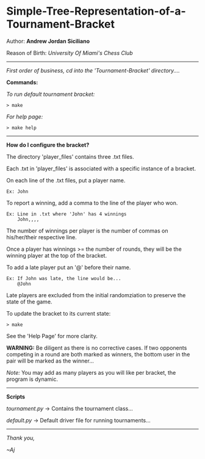# Simple-Tree-Representation-of-a-Tournament-Bracket

Author: **Andrew Jordan Siciliano**

Reason of Birth: *University Of Miami's Chess Club*

_____________________________________________

*First order of business, cd into the 'Tournament-Bracket' directory....*

**Commands:**

*To run default tournament bracket:*
	
	> make

*For help page:*
	
	> make help

_____________________________________________

**How do I configure the bracket?**

The directory 'player_files' contains three .txt files. 

Each .txt in 'player_files' is associated with a specific instance of a bracket.

On each line of the .txt files, put a player name.
	
	Ex: John

To report a winning, add a comma to the line of the player who won.
	
	Ex: Line in .txt where 'John' has 4 winnings
		John,,,,

The number of winnings per player is the number of commas on his/her/their respective line.

Once a player has winnings >= the number of rounds,
they will be the winning player at the top of the bracket.

To add a late player put an '@' before their name.

	Ex: If John was late, the line would be...
		@John

Late players are excluded from the initial randomziation to preserve the state of the game.

To update the bracket to its current state:
	
	> make

See the 'Help Page' for more clarity.

**WARNING:**
Be diligent as there is no corrective cases. 
If two opponents competing in a round are both marked as winners, 
the bottom user in the pair will be marked as the winner...

*Note:* 
You may add as many players as you will like per bracket, the program is dynamic.

_____________________________________________

**Scripts**

*tournament.py* -> Contains the tournament class...

*default.py* -> Default driver file for running tournaments...

_____________________________________________

*Thank you,*

*~Aj*


